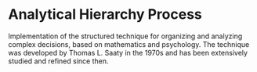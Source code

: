 # Analytical Hierarchy Process
Implementation of the structured technique for organizing and analyzing complex decisions, based on mathematics and psychology. The technique was developed by Thomas L. Saaty in the 1970s and has been extensively studied and refined since then.
